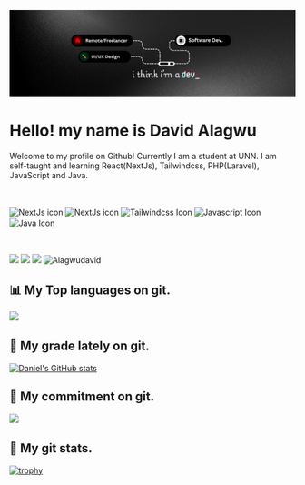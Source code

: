 ![welcome-to-my-profile](https://raw.githubusercontent.com/Alagwudavid/Alagwudavid/refs/heads/main/welcome-banner.png)

# Hello! my name is David Alagwu

Welcome to my profile on Github! Currently I am a student at UNN.
I am self-taught and learning React(NextJs), Tailwindcss, PHP(Laravel), JavaScript and Java.

##

<div style="display: inline_block"><br>
  <img align="center" alt="NextJs icon" height="30" width="40" src="https://cdn.jsdelivr.net/gh/devicons/devicon@latest/icons/nextjs/nextjs-original.svg">
  <img align="center" alt="NextJs icon" height="30" width="40" src="https://cdn.jsdelivr.net/gh/devicons/devicon@latest/icons/laravel/laravel-original.svg">
  <img align="center" alt="Tailwindcss Icon" height="30" width="40" src="https://cdn.jsdelivr.net/gh/devicons/devicon@latest/icons/tailwindcss/tailwindcss-original.svg">
  <img align="center" alt="Javascript Icon" height="30" width="40" src="https://cdn.jsdelivr.net/gh/devicons/devicon@latest/icons/javascript/javascript-plain.svg">
  <img align="center" alt ="Java Icon" height="30" width="40" src="https://cdn.jsdelivr.net/gh/devicons/devicon@latest/icons/java/java-original.svg">
</div>

##

<div style="display: inline_block"><br>
  <a href="https://www.instagram.com/a.daviddivad/" target="_blank"><img src="https://img.shields.io/badge/-Instagram-%23E4405F?style=for-the-badge&logo=instagram&logoColor=white" target="_blank"></a>
  <a href="https://www.linkedin.com/in/davidalagwu" target="_blank"><img src="https://img.shields.io/badge/-LinkedIn-%230077B5?style=for-the-badge&logo=linkedin&logoColor=white" target="_blank"></a> 
  <a href = "mailto:alagwudavid@gmail.com"><img src="https://img.shields.io/badge/-Gmail-%23FF004F?style=for-the-badge&logo=gmail&logoColor=white" target="_blank"></a>
  <span> <img src="https://komarev.com/ghpvc/?username=Alagwudavid&label=Profile%20views&color=6805D3&style=for-the-badge&abbreviated=true" alt="Alagwudavid" /></span>
</div>

##

<div style="display: inline_block">
  <h3 style="display:;"></h3>
</div>


##

## 📊 My Top languages on git.
<a href="http://www.github.com/Alagwudavid"><img src="https://github-readme-stats.vercel.app/api/top-langs/?username=Alagwudavid&theme=vision-friendly-merko&layout=compact&hide_border=true&title_color=0891b2&text_color=ffffff&icon_color=0891b2&bg_color=1c1917" /></a>

## 🦴 My grade lately on git.
<a href="http://www.github.com/Alagwudavid"><img src="https://github-readme-stats.vercel.app/api?username=Alagwudavid&show_icons=true&hide=&count_private=true&title_color=0891b2&text_color=ffffff&icon_color=0891b2&bg_color=1c1917&hide_border=true&show_icons=true" alt="Daniel's GitHub stats" /></a>

## 📖 My commitment on git.
<a href="http://www.github.com/Alagwudavid"><img src="https://github-readme-streak-stats.herokuapp.com/?user=Alagwudavid&background=1c1917&ring=0891b2&fire=0891b2&currStreakNum=ffffff&currStreakLabel=0891b2&sideNums=ffffff&sideLabels=ffffff&dates=ffffff&hide_border=true" /></a>

## 🥇 My git stats.
[![trophy](https://github-profile-trophy.vercel.app/?username=alagwudavid&theme=darkhub)](#)
